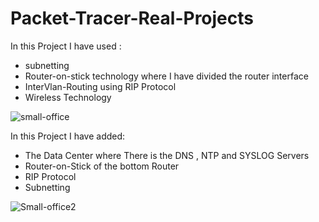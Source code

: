 # Packet-Tracer-Real-Projects
In this Project I have used :
  * subnetting
  * Router-on-stick technology where I have divided the router interface
  * InterVlan-Routing using RIP Protocol
  * Wireless Technology
    
![small-office](https://github.com/user-attachments/assets/7dcaa8ea-c4f0-402f-aeac-f26815da9bf4)

In this Project I have added:
 * The Data Center where There is the DNS , NTP and SYSLOG Servers
 * Router-on-Stick of the bottom Router
 * RIP Protocol
 * Subnetting

![Small-office2](https://github.com/user-attachments/assets/6d0bd41d-e434-489b-b241-d9fc28071c84)
